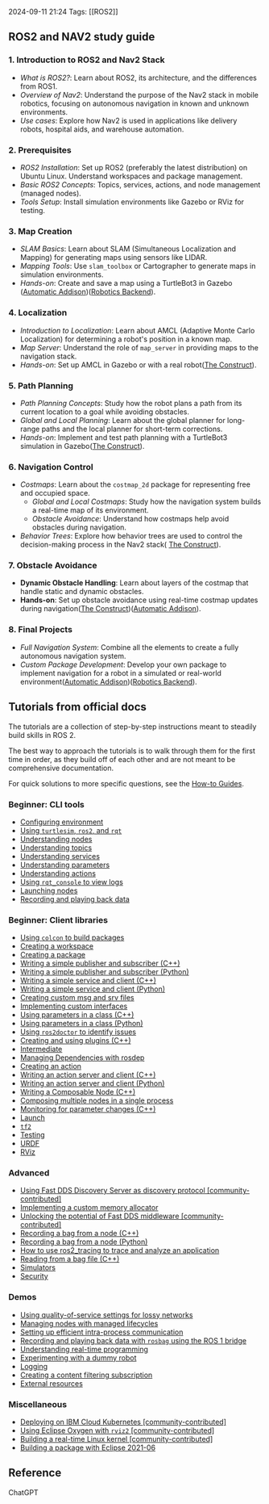 
2024-09-11 21:24
Tags:  [[ROS2]]

## ROS2 and NAV2 study guide
### 1. Introduction to ROS2 and Nav2 Stack

- *What is ROS2?*: Learn about ROS2, its architecture, and the differences from ROS1.
- *Overview of Nav2*: Understand the purpose of the Nav2 stack in mobile robotics, focusing on autonomous navigation in known and unknown environments.
- *Use cases*: Explore how Nav2 is used in applications like delivery robots, hospital aids, and warehouse automation.

### 2. Prerequisites

- *ROS2 Installation*: Set up ROS2 (preferably the latest distribution) on Ubuntu Linux. Understand workspaces and package management.
- *Basic ROS2 Concepts*: Topics, services, actions, and node management (managed nodes).
- *Tools Setup*: Install simulation environments like Gazebo or RViz for testing.

### 3. Map Creation

- *SLAM Basics*: Learn about SLAM (Simultaneous Localization and Mapping) for generating maps using sensors like LIDAR.
- *Mapping Tools*: Use `slam_toolbox` or Cartographer to generate maps in simulation environments.
- *Hands-on*: Create and save a map using a TurtleBot3 in Gazebo​([Automatic Addison](https://automaticaddison.com/the-ultimate-guide-to-the-ros-2-navigation-stack/))​([Robotics Backend](https://roboticsbackend.com/ros2-nav2-generate-a-map-with-slam_toolbox/)).

### 4. Localization

- *Introduction to Localization*: Learn about AMCL (Adaptive Monte Carlo Localization) for determining a robot's position in a known map.
- *Map Server*: Understand the role of `map_server` in providing maps to the navigation stack.
- *Hands-on*: Set up AMCL in Gazebo or with a real robot​([The Construct](https://www.theconstruct.ai/robotigniteacademy_learnros/ros-courses-library/ros2-navigation/)).

### 5. Path Planning

- *Path Planning Concepts*: Study how the robot plans a path from its current location to a goal while avoiding obstacles.
- *Global and Local Planning*: Learn about the global planner for long-range paths and the local planner for short-term corrections.
- *Hands-on*: Implement and test path planning with a TurtleBot3 simulation in Gazebo​([The Construct](https://www.theconstruct.ai/robotigniteacademy_learnros/ros-courses-library/ros2-navigation/)).

### 6. Navigation Control

- *Costmaps*: Learn about the `costmap_2d` package for representing free and occupied space.
    - *Global and Local Costmaps*: Study how the navigation system builds a real-time map of its environment.
    - *Obstacle Avoidance*: Understand how costmaps help avoid obstacles during navigation.
- *Behavior Trees*: Explore how behavior trees are used to control the decision-making process in the Nav2 stack​( [The Construct](https://www.theconstruct.ai/robotigniteacademy_learnros/ros-courses-library/ros2-navigation/)).

### 7. Obstacle Avoidance

- **Dynamic Obstacle Handling**: Learn about layers of the costmap that handle static and dynamic obstacles.
- **Hands-on**: Set up obstacle avoidance using real-time costmap updates during navigation​([The Construct](https://www.theconstruct.ai/robotigniteacademy_learnros/ros-courses-library/ros2-navigation/))​([Automatic Addison](https://automaticaddison.com/the-ultimate-guide-to-the-ros-2-navigation-stack/)).

### 8. Final Projects

- *Full Navigation System*: Combine all the elements to create a fully autonomous navigation system.
- *Custom Package Development*: Develop your own package to implement navigation for a robot in a simulated or real-world environment​([Automatic Addison](https://automaticaddison.com/the-ultimate-guide-to-the-ros-2-navigation-stack/))​([Robotics Backend](https://roboticsbackend.com/ros2-nav2-generate-a-map-with-slam_toolbox/)).



## Tutorials from official docs


The tutorials are a collection of step-by-step instructions meant to steadily build skills in ROS 2.

The best way to approach the tutorials is to walk through them for the first time in order, as they build off of each other and are not meant to be comprehensive documentation.

For quick solutions to more specific questions, see the [How-to Guides](https://docs.ros.org/en/humble/How-To-Guides.html).
### Beginner: CLI tools
- [Configuring environment](https://docs.ros.org/en/humble/Tutorials/Beginner-CLI-Tools/Configuring-ROS2-Environment.html)
- [Using `turtlesim`, `ros2`, and `rqt`](https://docs.ros.org/en/humble/Tutorials/Beginner-CLI-Tools/Introducing-Turtlesim/Introducing-Turtlesim.html)
- [Understanding nodes](https://docs.ros.org/en/humble/Tutorials/Beginner-CLI-Tools/Understanding-ROS2-Nodes/Understanding-ROS2-Nodes.html)
- [Understanding topics](https://docs.ros.org/en/humble/Tutorials/Beginner-CLI-Tools/Understanding-ROS2-Topics/Understanding-ROS2-Topics.html)
 - [Understanding services](https://docs.ros.org/en/humble/Tutorials/Beginner-CLI-Tools/Understanding-ROS2-Services/Understanding-ROS2-Services.html)   
 - [Understanding parameters](https://docs.ros.org/en/humble/Tutorials/Beginner-CLI-Tools/Understanding-ROS2-Parameters/Understanding-ROS2-Parameters.html)
- [Understanding actions](https://docs.ros.org/en/humble/Tutorials/Beginner-CLI-Tools/Understanding-ROS2-Actions/Understanding-ROS2-Actions.html)
- [Using `rqt_console` to view logs](https://docs.ros.org/en/humble/Tutorials/Beginner-CLI-Tools/Using-Rqt-Console/Using-Rqt-Console.html)
- [Launching nodes](https://docs.ros.org/en/humble/Tutorials/Beginner-CLI-Tools/Launching-Multiple-Nodes/Launching-Multiple-Nodes.html)
- [Recording and playing back data](https://docs.ros.org/en/humble/Tutorials/Beginner-CLI-Tools/Recording-And-Playing-Back-Data/Recording-And-Playing-Back-Data.html)
### Beginner: Client libraries
- [Using `colcon` to build packages](https://docs.ros.org/en/humble/Tutorials/Beginner-Client-Libraries/Colcon-Tutorial.html)
- [Creating a workspace](https://docs.ros.org/en/humble/Tutorials/Beginner-Client-Libraries/Creating-A-Workspace/Creating-A-Workspace.html)
- [Creating a package](https://docs.ros.org/en/humble/Tutorials/Beginner-Client-Libraries/Creating-Your-First-ROS2-Package.html)
- [Writing a simple publisher and subscriber (C++)](https://docs.ros.org/en/humble/Tutorials/Beginner-Client-Libraries/Writing-A-Simple-Cpp-Publisher-And-Subscriber.html)
- [Writing a simple publisher and subscriber (Python)](https://docs.ros.org/en/humble/Tutorials/Beginner-Client-Libraries/Writing-A-Simple-Py-Publisher-And-Subscriber.html)
- [Writing a simple service and client (C++)](https://docs.ros.org/en/humble/Tutorials/Beginner-Client-Libraries/Writing-A-Simple-Cpp-Service-And-Client.html)
- [Writing a simple service and client (Python)](https://docs.ros.org/en/humble/Tutorials/Beginner-Client-Libraries/Writing-A-Simple-Py-Service-And-Client.html)
- [Creating custom msg and srv files](https://docs.ros.org/en/humble/Tutorials/Beginner-Client-Libraries/Custom-ROS2-Interfaces.html)
- [Implementing custom interfaces](https://docs.ros.org/en/humble/Tutorials/Beginner-Client-Libraries/Single-Package-Define-And-Use-Interface.html)
- [Using parameters in a class (C++)](https://docs.ros.org/en/humble/Tutorials/Beginner-Client-Libraries/Using-Parameters-In-A-Class-CPP.html)
- [Using parameters in a class (Python)](https://docs.ros.org/en/humble/Tutorials/Beginner-Client-Libraries/Using-Parameters-In-A-Class-Python.html)
- [Using `ros2doctor` to identify issues](https://docs.ros.org/en/humble/Tutorials/Beginner-Client-Libraries/Getting-Started-With-Ros2doctor.html)
- [Creating and using plugins (C++)](https://docs.ros.org/en/humble/Tutorials/Beginner-Client-Libraries/Pluginlib.html)
- [Intermediate](https://docs.ros.org/en/humble/Tutorials/Intermediate.html)
- [Managing Dependencies with rosdep](https://docs.ros.org/en/humble/Tutorials/Intermediate/Rosdep.html)
- [Creating an action](https://docs.ros.org/en/humble/Tutorials/Intermediate/Creating-an-Action.html)
- [Writing an action server and client (C++)](https://docs.ros.org/en/humble/Tutorials/Intermediate/Writing-an-Action-Server-Client/Cpp.html)
- [Writing an action server and client (Python)](https://docs.ros.org/en/humble/Tutorials/Intermediate/Writing-an-Action-Server-Client/Py.html)
- [Writing a Composable Node (C++)](https://docs.ros.org/en/humble/Tutorials/Intermediate/Writing-a-Composable-Node.html)
- [Composing multiple nodes in a single process](https://docs.ros.org/en/humble/Tutorials/Intermediate/Composition.html)
- [Monitoring for parameter changes (C++)](https://docs.ros.org/en/humble/Tutorials/Intermediate/Monitoring-For-Parameter-Changes-CPP.html)
- [Launch](https://docs.ros.org/en/humble/Tutorials/Intermediate/Launch/Launch-Main.html)
- [`tf2`](https://docs.ros.org/en/humble/Tutorials/Intermediate/Tf2/Tf2-Main.html)
- [Testing](https://docs.ros.org/en/humble/Tutorials/Intermediate/Testing/Testing-Main.html)
- [URDF](https://docs.ros.org/en/humble/Tutorials/Intermediate/URDF/URDF-Main.html)
- [RViz](https://docs.ros.org/en/humble/Tutorials/Intermediate/RViz/RViz-Main.html)

### Advanced
- [Using Fast DDS Discovery Server as discovery protocol [community-contributed]](https://docs.ros.org/en/humble/Tutorials/Advanced/Discovery-Server/Discovery-Server.html)
- [Implementing a custom memory allocator](https://docs.ros.org/en/humble/Tutorials/Advanced/Allocator-Template-Tutorial.html)
- [Unlocking the potential of Fast DDS middleware [community-contributed]](https://docs.ros.org/en/humble/Tutorials/Advanced/FastDDS-Configuration.html)
- [Recording a bag from a node (C++)](https://docs.ros.org/en/humble/Tutorials/Advanced/Recording-A-Bag-From-Your-Own-Node-CPP.html)
- [Recording a bag from a node (Python)](https://docs.ros.org/en/humble/Tutorials/Advanced/Recording-A-Bag-From-Your-Own-Node-Py.html)
- [How to use ros2_tracing to trace and analyze an application](https://docs.ros.org/en/humble/Tutorials/Advanced/ROS2-Tracing-Trace-and-Analyze.html)
- [Reading from a bag file (C++)](https://docs.ros.org/en/humble/Tutorials/Advanced/Reading-From-A-Bag-File-CPP.html)
- [Simulators](https://docs.ros.org/en/humble/Tutorials/Advanced/Simulators/Simulation-Main.html)
- [Security](https://docs.ros.org/en/humble/Tutorials/Advanced/Security/Security-Main.html)

### Demos
- [Using quality-of-service settings for lossy networks](https://docs.ros.org/en/humble/Tutorials/Demos/Quality-of-Service.html)
- [Managing nodes with managed lifecycles](https://docs.ros.org/en/humble/Tutorials/Demos/Managed-Nodes.html)
- [Setting up efficient intra-process communication](https://docs.ros.org/en/humble/Tutorials/Demos/Intra-Process-Communication.html)
- [Recording and playing back data with `rosbag` using the ROS 1 bridge](https://docs.ros.org/en/humble/Tutorials/Demos/Rosbag-with-ROS1-Bridge.html)
- [Understanding real-time programming](https://docs.ros.org/en/humble/Tutorials/Demos/Real-Time-Programming.html)
- [Experimenting with a dummy robot](https://docs.ros.org/en/humble/Tutorials/Demos/dummy-robot-demo.html)    
- [Logging](https://docs.ros.org/en/humble/Tutorials/Demos/Logging-and-logger-configuration.html)
- [Creating a content filtering subscription](https://docs.ros.org/en/humble/Tutorials/Demos/Content-Filtering-Subscription.html)
- [External resources](https://docs.ros.org/en/humble/Tutorials/Demos.html#external-resources)

### Miscellaneous
- [Deploying on IBM Cloud Kubernetes [community-contributed]](https://docs.ros.org/en/humble/Tutorials/Miscellaneous/Deploying-ROS-2-on-IBM-Cloud.html)
- [Using Eclipse Oxygen with `rviz2` [community-contributed]](https://docs.ros.org/en/humble/Tutorials/Miscellaneous/Eclipse-Oxygen-with-ROS-2-and-rviz2.html)
- [Building a real-time Linux kernel [community-contributed]](https://docs.ros.org/en/humble/Tutorials/Miscellaneous/Building-Realtime-rt_preempt-kernel-for-ROS-2.html)
- [Building a package with Eclipse 2021-06](https://docs.ros.org/en/humble/Tutorials/Miscellaneous/Building-ROS2-Package-with-eclipse-2021-06.html)




## Reference

ChatGPT